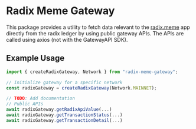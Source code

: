 # Radix Meme Gateway

This package provides a utility to fetch data relevant to the [radix.meme](https://radix.meme) app directly from the radix ledger by using public gateway APIs. The APIs are called using axios (not with the GatewayAPI SDK). 

## Example Usage

```ts
import { createRadixGateway, Network } from "radix-meme-gateway";

// Initialize gateway for a specific network
const radixGateway = createRadixGateway(Network.MAINNET);

// TODO: Add documentation
// Public APIs
await radixGateway.getRadixApiValue(...)
await radixGateway.getTransactionStatus(...)
await radixGateway.getTransactionDetail(...)
```
